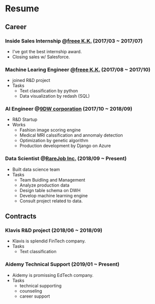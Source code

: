 # Resume

## Career 
### Inside Sales Internship @[freee K.K.](https://corp.freee.co.jp/) (2017/03 ~ 2017/07)
  - I've got the best internship award.
  - Closing sales w/ Salesforce.
  
### Machine Learing Engineer @[freee K.K.](https://corp.freee.co.jp/) (2017/08 ~ 2017/10)
  - joined R&D project
  - Tasks
    - Text classification by python 
    - Data visualization by redash (SQL)

### AI Engineer @[9DW corporation](https://9dw.jp/) (2017/10 ~ 2018/09)
  - R&D Startup
  - Works
    - Fashion image scoring engine
    - Medical MRI calssification and annomaly detection
    - Optimization by genetic algorithm
    - Production development by Django on Azure

### Data Scientist @[RareJob Inc.](https://www.rarejob.com/) (2018/09 ~ Present)
  - Built data science team
  - Tasks
    - Team Buidling and Management
    - Analyze production data
    - Design table schema on DWH
    - Develop machine learning engine
    - Consult project related to data.
    
## Contracts
### Klavis R&D project (2018/06 ~ 2018/09)
  - Klavis is splendid FinTech company. 
  - Tasks 
    - Text classification
    
### Aidemy Technical Support (2019/01 ~ Present)
  - Aidemy is promissing EdTech company.
  - Tasks
    - technical supporting 
    - counseling 
    - career support 

